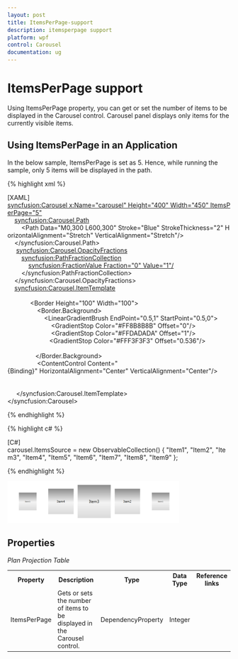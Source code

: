 ```yaml
---
layout: post
title: ItemsPerPage-support
description: itemsperpage support
platform: wpf
control: Carousel
documentation: ug
---
```


# ItemsPerPage support

Using ItemsPerPage property, you can get or set the number of items to be displayed in the Carousel control. Carousel panel displays only items for the currently visible items.

## Using ItemsPerPage in an Application

In the below sample, ItemsPerPage is set as 5. Hence, while running the sample, only 5 items will be displayed in the path.

{% highlight xml %}


[XAML]
<syncfusion:Carousel x:Name="carousel" Height="400" Width="450" ItemsPerPage="5"><br>
    <syncfusion:Carousel.Path><br>
        <Path Data="M0,300 L600,300" Stroke="Blue" StrokeThickness="2" HorizontalAlignment="Stretch" VerticalAlignment="Stretch"/><br>
    </syncfusion:Carousel.Path><br> 
   <syncfusion:Carousel.OpacityFractions><br>
        <syncfusion:PathFractionCollection><br>
            <syncfusion:FractionValue Fraction="0" Value="1"/><br>
        </syncfusion:PathFractionCollection><br>
    </syncfusion:Carousel.OpacityFractions><br>
    <syncfusion:Carousel.ItemTemplate><br>
        <DataTemplate><br>  
          <Border Height="100" Width="100"><br> 
               <Border.Background><br>  
                  <LinearGradientBrush EndPoint="0.5,1" StartPoint="0.5,0"><br> 
                       <GradientStop Color="#FF8B8B8B" Offset="0"/><br> 
                       <GradientStop Color="#FFDADADA" Offset="1"/><br>
                        <GradientStop Color="#FFF3F3F3" Offset="0.536"/><br>
                    </LinearGradientBrush><br>
                </Border.Background><br>   
             <ContentControl Content="{Binding}" HorizontalAlignment="Center" VerticalAlignment="Center"/><br>
            </Border><br>
        </DataTemplate><br> 
   </syncfusion:Carousel.ItemTemplate><br>
</syncfusion:Carousel>

{% endhighlight %}

{% highlight c# %}

[C#]
carousel.ItemsSource = new ObservableCollection<string>() { "Item1", "Item2", "Item3", "Item4", "Item5", "Item6", "Item7", "Item8", "Item9" };

{% endhighlight %}


![](ItemsPerPage-support_images/ItemsPerPage-support_img1.png)


## Properties

 _Plan Projection Table_

<table>
<tr>
<th>
Property </th><th>
Description </th><th>
Type </th><th>
Data Type </th><th>
Reference links </th></tr>
<tr>
<td>
ItemsPerPage</td><td>
Gets or sets the number of items to be displayed in the Carousel control.</td><td>
DependencyProperty</td><td>
Integer</td><td>
</td></tr>
</table>


